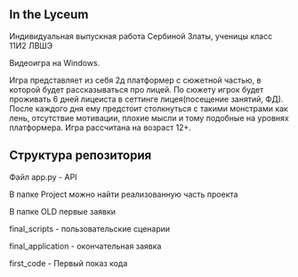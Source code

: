 ## In the Lyceum
Индивидуальная выпускная работа Сербиной Златы, ученицы класс 11И2 ЛВШЭ

Видеоигра на Windows.

Игра представляет из себя 2д платформер с сюжетной частью, в которой будет рассказываться про лицей. 
По сюжету игрок будет проживать 6 дней лицеиста в сеттинге лицея(посещение занятий, ФД). 
После каждого дня ему предстоит столкнуться с такими монстрами как лень, отсутствие мотивации, плохие мысли и тому подобные на уровнях платформера. Игра рассчитана на возраст 12+.

## Структура репозитория
Файл app.py - API

В папке Project можно найти реализованную часть проекта

В папке OLD первые заявки

final_scripts - пользовательские сценарии

final_application - окончательная заявка

first_code - Первый показ кода


